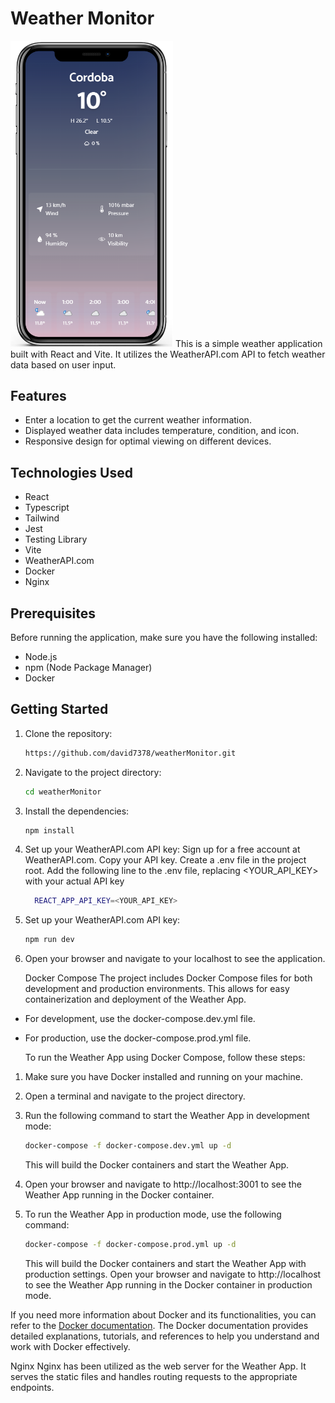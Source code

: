 # Weather Monitor

<img src="/src/assets/img.png" alt="WeatherMonitor-app" width="260px">
This is a simple weather application built with React and Vite. It utilizes the WeatherAPI.com API to fetch weather data based on user input.

## Features

- Enter a location to get the current weather information.
- Displayed weather data includes temperature, condition, and icon.
- Responsive design for optimal viewing on different devices.

## Technologies Used

- React
- Typescript
- Tailwind
- Jest
- Testing Library
- Vite
- WeatherAPI.com
- Docker
- Nginx

## Prerequisites

Before running the application, make sure you have the following installed:

- Node.js
- npm (Node Package Manager)
- Docker

## Getting Started

1. Clone the repository:

   ```bash
   https://github.com/david7378/weatherMonitor.git

   ```

2. Navigate to the project directory:

   ```bash
   cd weatherMonitor

   ```

3. Install the dependencies:

   ```bash
   npm install

   ```

4. Set up your WeatherAPI.com API key:
   Sign up for a free account at WeatherAPI.com.
   Copy your API key.
   Create a .env file in the project root.
   Add the following line to the .env file, replacing <YOUR_API_KEY> with your actual API key

   ```bash
     REACT_APP_API_KEY=<YOUR_API_KEY>

   ```

5. Set up your WeatherAPI.com API key:

   ```bash
   npm run dev

   ```

6. Open your browser and navigate to your localhost to see the application.

   Docker Compose
   The project includes Docker Compose files for both development and production environments. This allows for easy containerization and deployment of the Weather App.

- For development, use the docker-compose.dev.yml file.
- For production, use the docker-compose.prod.yml file.

  To run the Weather App using Docker Compose, follow these steps:

1. Make sure you have Docker installed and running on your machine.
2. Open a terminal and navigate to the project directory.
3. Run the following command to start the Weather App in development mode:

   ```bash
   docker-compose -f docker-compose.dev.yml up -d
   ```

   This will build the Docker containers and start the Weather App.

4. Open your browser and navigate to http://localhost:3001 to see the Weather App running in the Docker container.
5. To run the Weather App in production mode, use the following command:
   ```bash
   docker-compose -f docker-compose.prod.yml up -d
   ```
   This will build the Docker containers and start the Weather App with production settings.
   Open your browser and navigate to http://localhost to see the Weather App running in the Docker container in production mode.

If you need more information about Docker and its functionalities, you can refer to the [Docker documentation](https://docs.docker.com/). The Docker documentation provides detailed explanations, tutorials, and references to help you understand and work with Docker effectively.

Nginx
Nginx has been utilized as the web server for the Weather App. It serves the static files and handles routing requests to the appropriate endpoints.
